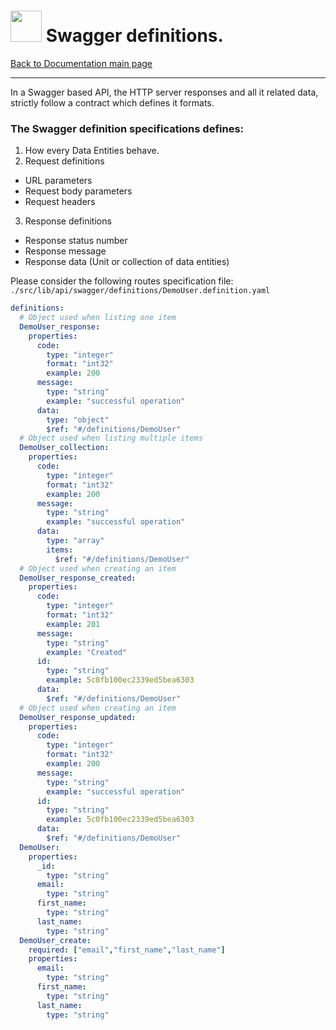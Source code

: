 #   <a href="https://web2solutions.github.io/Jumentix/"><img src="https://avatars3.githubusercontent.com/u/14809007?s=280&v=4" width="50" /></a>  Swagger definitions.

[Back to Documentation main page](https://web2solutions.github.io/Jumentix/)

--------------------------


In a Swagger based API, the HTTP server responses and all it related data, strictly follow a contract which defines it formats.


### The Swagger definition specifications defines:

1. How every Data Entities behave.
2. Request definitions

- URL parameters
- Request body parameters
- Request headers

3. Response definitions

- Response status number
- Response message
- Response data (Unit or collection of data entities)


Please consider the following routes specification file: `./src/lib/api/swagger/definitions/DemoUser.definition.yaml`

```yaml
definitions:
  # Object used when listing one item
  DemoUser_response:
    properties:
      code:
        type: "integer"
        format: "int32"
        example: 200
      message:
        type: "string"
        example: "successful operation"
      data:
        type: "object"
        $ref: "#/definitions/DemoUser"
  # Object used when listing multiple items
  DemoUser_collection:
    properties:
      code:
        type: "integer"
        format: "int32"
        example: 200
      message:
        type: "string"
        example: "successful operation"
      data:
        type: "array"
        items:
          $ref: "#/definitions/DemoUser"
  # Object used when creating an item
  DemoUser_response_created:
    properties:
      code:
        type: "integer"
        format: "int32"
        example: 201
      message:
        type: "string"
        example: "Created"
      id:
        type: "string"
        example: 5c0fb100ec2339ed5bea6303
      data:
        $ref: "#/definitions/DemoUser"
  # Object used when creating an item
  DemoUser_response_updated:
    properties:
      code:
        type: "integer"
        format: "int32"
        example: 200
      message:
        type: "string"
        example: "successful operation"
      id:
        type: "string"
        example: 5c0fb100ec2339ed5bea6303
      data:
        $ref: "#/definitions/DemoUser"
  DemoUser:
    properties:
      _id:
        type: "string"
      email:
        type: "string"
      first_name:
        type: "string"
      last_name:
        type: "string"
  DemoUser_create:
    required: ["email","first_name","last_name"]
    properties:
      email:
        type: "string"
      first_name:
        type: "string"
      last_name:
        type: "string"

```
